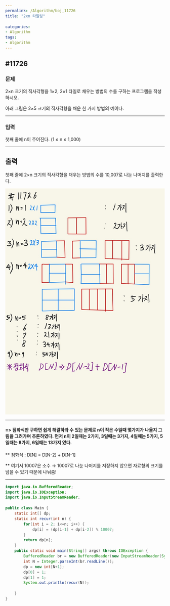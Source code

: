 ```yaml
---
permalink: /Algorithm/boj_11726
title: "2xn 타일링"

categories:
- Algorithm
tags:
- Algorithm
---
```


## #11726

### 문제

2×n 크기의 직사각형을 1×2, 2×1 타일로 채우는 방법의 수를 구하는 프로그램을 작성하시오.

아래 그림은 2×5 크기의 직사각형을 채운 한 가지 방법의 예이다.

---

### 입력

첫째 줄에 n이 주어진다. (1 ≤ n ≤ 1,000)

---

## 출력

첫째 줄에 2×n 크기의 직사각형을 채우는 방법의 수를 10,007로 나눈 나머지를 출력한다.

![1874](/assets/image/algo/11726.jpg)

---

#### => 점화식만 구하면 쉽게 해결하라 수 있는 문제로 n이 작은 수일때 몇가지가 나올지 그림을 그려가며 추론하였다. 먼저 n이 2일때는 2가지, 3일때는 3가지, 4일때는 5가지, 5일때는 8가지, 6일때는 13가지 였다.
** 점화식 : D[N] = D[N-2] + D[N-1]    

** 여기서 10007은 소수 → 10007로 나눈 나머지를 저장하지 않으면 자료형의 크기를 넘을 수 있기 때문에 나눠줌!

---

```java
import java.io.BufferedReader;
import java.io.IOException;
import java.io.InputStreamReader;

public class Main {
    static int[] dp;
    static int recur(int n) {
        for(int i = 2; i<=n; i++) {
            dp[i] = (dp[i-1] + dp[i-2]) % 10007;
        }
        return dp[n];
    }
    public static void main(String[] args) throws IOException {
        BufferedReader br = new BufferedReader(new InputStreamReader(System.in));
        int N = Integer.parseInt(br.readLine());
        dp = new int[N+1];
        dp[0] = 1;
        dp[1] = 1;
        System.out.println(recur(N));

    }
}
```